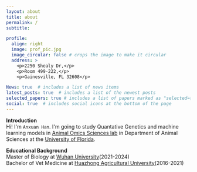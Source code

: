 ```yaml
---
layout: about
title: about
permalink: /
subtitle: 

profile:
  align: right
  image: prof_pic.jpg
  image_circular: false # crops the image to make it circular
  address: >
    <p>2250 Shealy Dr,</p>
    <p>Room 499-222,</p>
    <p>Gainesville, FL 32608</p>

News: true  # includes a list of news items
latest_posts: true  # includes a list of the newest posts
selected_papers: true # includes a list of papers marked as "selected={true}"
social: true  # includes social icons at the bottom of the page
---
```

**Introduction**  
Hi!  I'm `Anxuan Han`. I'm going to study Quantative Genetics and machine learning models in [Animal Omics Sciences lab](https://uf-aiaos.github.io/) in Department of Animal Sciences at the [University of Florida](https://www.ufl.edu/).

**Educational Background**    
Master of Biology at [Wuhan University](https://www.whu.edu.cn/)(2021-2024)  
Bachelor of Vet Medicine at [Huazhong Agricultural University](https://www.hzau.edu.cn/)(2016-2021)  





